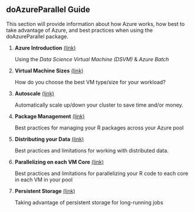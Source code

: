 ## doAzureParallel Guide 
This section will provide information about how Azure works, how best to take advantage of Azure, and best practices when using the doAzureParallel package.

1. **Azure Introduction** [(link)](./00-azure-introduction.md)

   Using the *Data Science Virtual Machine (DSVM)* & *Azure Batch* 

2. **Virtual Machine Sizes** [(link)](./10-vm-sizes.md)

   How do you choose the best VM type/size for your workload?

3. **Autoscale** [(link)](./11-autoscale.md)

   Automatically scale up/down your cluster to save time and/or money.
   
4. **Package Management** [(link)](./20-package-management.md)

   Best practices for managing your R packages across your Azure pool 
   
5. **Distributing your Data** [(link)](./21-distributing-data.md)

   Best practices and limitations for working with distributed data.
   
6. **Parallelizing on each VM Core** [(link)](./22-parallelizing-cores.md)

   Best practices and limitations for parallelizing your R code to each core in each VM in your pool 

7. **Persistent Storage** [(link)](./23-persistent-storage.md)

   Taking advantage of persistent storage for long-running jobs

